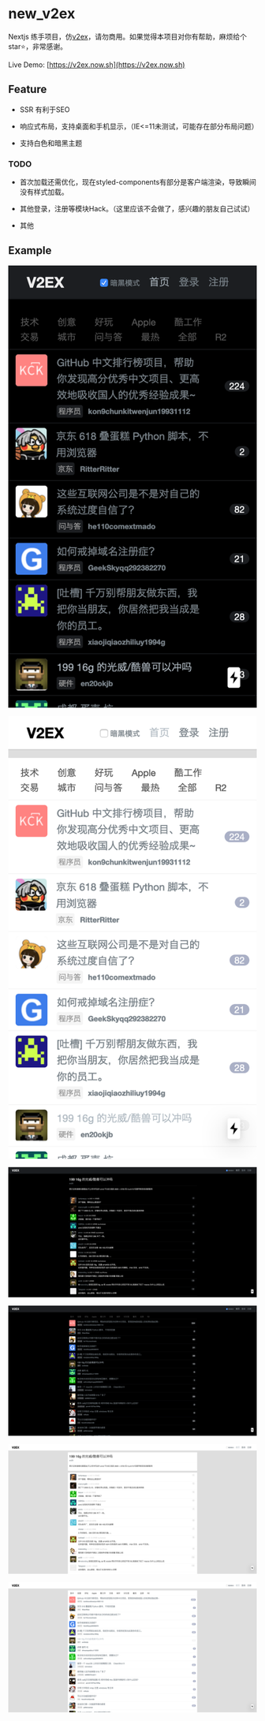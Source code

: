 # new_v2ex

Nextjs 练手项目，仿[v2ex](https://v2ex.com)，请勿商用。如果觉得本项目对你有帮助，麻烦给个star⭐️，非常感谢。

Live Demo: [https://v2ex.now.sh](https://v2ex.now.sh)

## Feature

- SSR 有利于SEO

- 响应式布局，支持桌面和手机显示，（IE<=11未测试，可能存在部分布局问题）

- 支持白色和暗黑主题

### TODO

- 首次加载还需优化，现在styled-components有部分是客户端渲染，导致瞬间没有样式加载。

- 其他登录，注册等模块Hack。（这里应该不会做了，感兴趣的朋友自己试试）

- 其他

## Example

![](/images/Screenshot1.png)

![](/images/Screenshot2.png)

![](/images/Screenshot3.png)

![](/images/Screenshot6.png)

![](/images/Screenshot4.png)

![](/images/Screenshot5.png)

